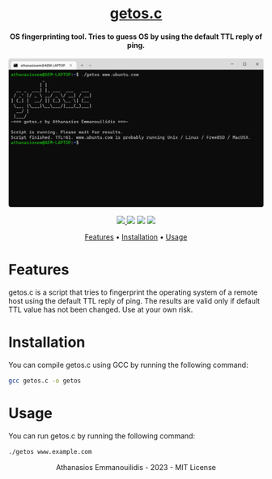 <h1 align="center">
  <br>
  <a href="https://github.com/athanasiosem/getos.c">
  getos.c
  </a>
</h1>

<h4 align="center">OS fingerprinting tool. Tries to guess OS by using the default TTL reply of ping.</h4>

<img src="images/screenshot.png" alt="getos.c screenshot"></a>

<p align="center">
<a href="https://github.com/athanasiosem/getos.c/releases"><img src="https://img.shields.io/github/downloads/athanasiosem/getos.c/total">
<a href="https://github.com/athanasiosem/getos.c/blob/main/LICENSE"><img src="https://img.shields.io/badge/License-MIT-red.svg"></a>
<a href="https://github.com/athanasiosem/getos.c/issues"><img src="https://img.shields.io/badge/contributions-welcome-brightgreen.svg?style=flat"></a>
<a href="https://github.com/athanasiosem/getos.c/releases"><img src="https://img.shields.io/github/downloads/athanasiosem/getos.c">

</p>

<p align="center">
  <a href="#features">Features</a> •
  <a href="#installation">Installation</a> •
  <a href="#usage">Usage</a>
</p>

# Features

getos.c is a script that tries to fingerprint the operating system of a remote host using the default TTL reply of ping.
The results are valid only if default TTL value has not been changed. Use at your own risk.

# Installation

You can compile getos.c using GCC by running the following command:

```sh
gcc getos.c -o getos
```

# Usage

You can run getos.c by running the following command:

```sh
./getos www.example.com
```

<div align="center">
Athanasios Emmanouilidis - 2023 - MIT License
</div>
